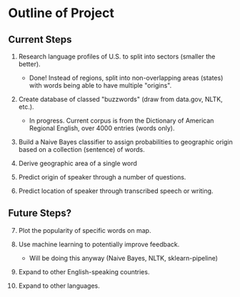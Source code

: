 # Outline of Project

## Current Steps

1. Research language profiles of U.S. to split into sectors (smaller the better).
    - Done! Instead of regions, split into non-overlapping areas (states) with words being able to have multiple "origins".

2. Create database of classed "buzzwords" (draw from data.gov, NLTK, etc.).
    - In progress. Current corpus is from the Dictionary of American Regional English, over 4000 entries (words only).

3. Build a Naive Bayes classifier to assign probabilities to geographic origin based on a collection (sentence) of words.

4. Derive geographic area of a single word

6. Predict origin of speaker through a number of questions.

7. Predict location of speaker through transcribed speech or writing.


## Future Steps?
7. Plot the popularity of specific words on map.

8. Use machine learning to potentially improve feedback.
    - Will be doing this anyway (Naive Bayes, NLTK, sklearn-pipeline)

9. Expand to other English-speaking countries.

10. Expand to other languages.
